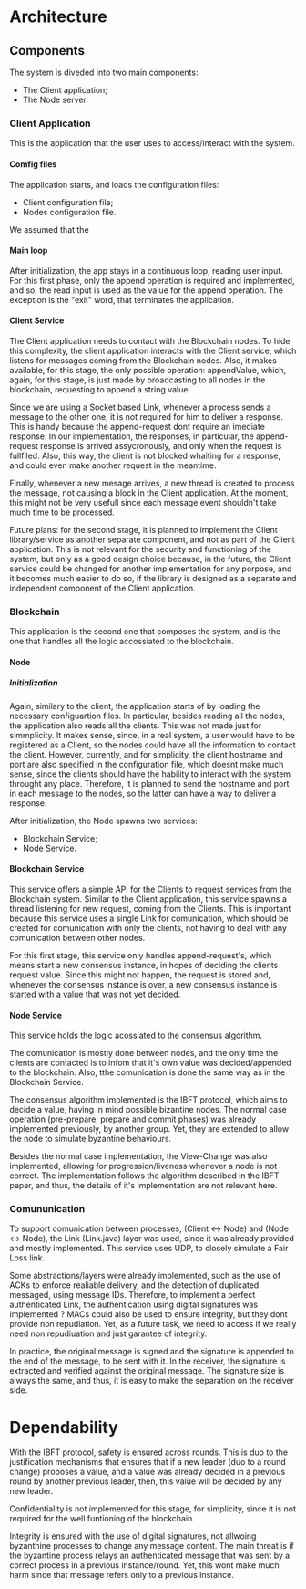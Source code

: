 # Architecture

## Components
The system is diveded into two main components:
- The Client application;
- The Node server.

### Client Application
This is the application that the user uses to access/interact with the system. 

#### Comfig files
The application starts, and loads the configuration files:
- Client configuration file;
- Nodes configuration file.

We assumed that the 

#### Main loop
After initialization, the app stays in a continuous loop, reading user input. For this first phase, only the append operation is required and implemented, and so, the read input is used as the value for the append operation. The exception is the "exit" word, that terminates the application.

#### Client Service
The Client application needs to contact with the Blockchain nodes. To hide this complexity, the client application interacts with the Client service, which listens for messages coming from the Blockchain nodes. Also, it makes available, for this stage, the only possible operation: appendValue, which, again, for this stage, is just made by broadcasting to all nodes in the blockchain, requesting to append a string value.

Since we are using a Socket based Link, whenever a process sends a message to the other one, it is not required for him to deliver a response. This is handy because the append-request dont require an imediate response. In our implementation, the responses, in particular, the append-request response is arrived assycronously, and only when the request is fullfiled. Also, this way, the client is not blocked whaiting for a response, and could even make another request in the meantime.

Finally, whenever a new mesage arrives, a new thread is created to process the message, not causing a block in the Client application. At the moment, this might not be very usefull since each message event shouldn't take much time to be processed.

Future plans: for the second stage, it is planned to implement the Client library/service as another separate component, and not as part of the Client application. This is not relevant for the security and functioning of the system, but only as a good design choice because, in the future, the Client service could be changed for another implementation for any porpose, and it becomes much easier to do so, if the library is designed as a separate and independent component of the Client application.

### Blockchain
This application is the second one that composes the system, and is the one that handles all the logic accossiated to the blockchain.

#### Node

##### Initialization
Again, similary to the client, the application starts of by loading the necessary configuartion files. In particular, besides reading all the nodes, the application also reads all the clients. This was not made just for simmplicity. It makes sense, since, in a real system, a user would have to be registered as a Client, so the nodes could have all the information to contact the client. However, currently, and for simplicity, the client hostname and port are also specified in the configuration file, which doesnt make much sense, since the clients should have the hability to interact with the system throught any place. Therefore, it is planned to send the hostname and port in each message to the nodes, so the latter can have a way to deliver a response.

After initialization, the Node spawns two services:
- Blockchain Service;
- Node Service.

#### Blockchain Service
This service offers a simple API for the Clients to request services from the Blockchain system.
Similar to the Client application, this service spawns a thread listening for new request, coming from the Clients. This is important because this service uses a single Link for comunication, which should be created for comunication with only the clients, not having to deal with any comunication between other nodes.

For this first stage, this service only handles append-request's, which means start a new consensus instance, in hopes of deciding the clients request value. Since this might not happen, the request is stored and, whenever the consensus instance is over, a new consensus instance is started with a value that was not yet decided.

#### Node Service
This service holds the logic acossiated to the consensus algorithm. 

The comunication is mostly done between nodes, and the only time the clients are contacted is to infom that it's own value was decided/appended to the blockchain. Also, tthe comunication is done the same way as in the Blockchain Service.

The consensus algorithm implemented is the IBFT protocol, which aims to decide a value, having in mind possible bizantine nodes. The normal case operation (pre-prepare, prepare and commit phases) was already implemented previously, by another group. Yet, they are extended to allow the node to simulate byzantine behaviours. <TALK ABOUT THIS EXTENSIONS>

Besides the normal case implementation, the View-Change was also implemented, allowing for progression/liveness whenever a node is not correct. The implementation follows the algorithm described in the IBFT paper, and thus, the details of it's implementation are not relevant here.


### Comununication
To support comunication between processes, (Client <-> Node) and (Node <-> Node), the Link (Link.java) layer was used, since it was already provided and mostly implemented. This service uses UDP, to closely simulate a Fair Loss link. 

Some abstractions/layers were already implemented, such as the use of ACKs to enforce realiable delivery, and the detection of duplicated messaged, using message IDs. Therefore, to implement a perfect authenticated Link, the authentication using digital signatures was implemented <WHY IS THIS NEEDED>? MACs could also be used to ensure integrity, but they dont provide non repudiation. Yet, as a future task, we need to access if we really need non repudiuation and just garantee of integrity.

In practice, the original message is signed and the signature is appended to the end of the message, to be sent with it. In the receiver, the signature is extracted and verified against the original message. The signature size is always the same, and thus, it is easy to make the separation on the receiver side.


# Dependability
With the IBFT protocol, safety is ensured across rounds. This is duo to the justification mechanisms that ensures that if a new leader (duo to a round change) proposes a value, and a value was already decided in a previous round by another previous leader, then, this value will be decided by any new leader.

Confidentiality is not implemented for this stage, for simplicity, since it is not required for the well funtioning of the blockchain.

Integrity is ensured with the use of digital signatures, not allwoing byzanthine processes to change any message content. The main threat is if the byzantine process relays an authenticated message that was sent by a correct process in a previous instance/round. Yet, this wont make much harm since that message refers only to a previous instance.